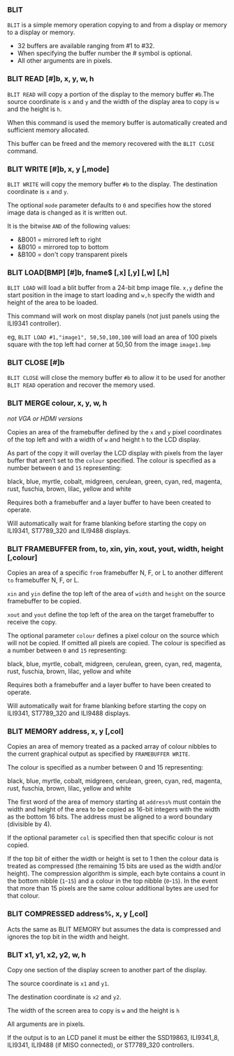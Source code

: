 ### BLIT

`BLIT` is a simple memory operation copying to and from a display or memory to a display or memory. 

* 32 buffers are available ranging from #1 to #32. 
* When specifying the buffer number the # symbol is optional. 
* All other arguments are in pixels.


### BLIT READ [#]b, x, y, w, h

`BLIT READ` will copy a portion of the display to the memory buffer `#b`.The source coordinate is `x` and `y` and the width of the display area to copy is `w` and the height is `h`.

When this command is used the memory buffer is automatically created and sufficient memory allocated. 

This buffer can be freed and the memory recovered with the `BLIT CLOSE` command.


### BLIT WRITE [#]b, x, y [,mode]

`BLIT WRITE` will copy the memory buffer `#b` to the display. The destination coordinate is `x` and `y`.

The optional `mode` parameter defaults to `0` and specifies how the stored image data is changed as it is written out.

It is the bitwise `AND` of the following values:

- &B001 = mirrored left to right
- &B010 = mirrored top to bottom
- &B100 = don't copy transparent pixels


### BLIT LOAD[BMP] [#]b, fname$ [,x] [,y] [,w] [,h]

`BLIT LOAD` will load a blit buffer from a 24-bit bmp image file. `x,y` define the start position in the image to start loading and `w,h` specify the width and height of the area to be loaded. 

This command will work on most display panels (not just panels using the ILI9341 controller).

eg, `BLIT LOAD #1,"image1", 50,50,100,100` will load an area of 100 pixels square with the top left had corner at 50,50 from the image `image1.bmp`


### BLIT CLOSE [#]b

`BLIT CLOSE` will close the memory buffer `#b` to allow it to be used for another `BLIT READ` operation and recover the memory used.


### BLIT MERGE colour, x, y, w, h

*not VGA or HDMI versions*

Copies an area of the framebuffer defined by the `x` and `y` pixel coordinates of the top left and with a width of `w` and height `h` to the LCD display.

As part of the copy it will overlay the LCD display with pixels from the layer buffer that aren’t set to the `colour` specified. The colour is specified as a number between `0` and `15` representing: 

black, blue, myrtle, cobalt, midgreen, cerulean, green, cyan, red, magenta, rust, fuschia, brown, lilac, yellow and white

Requires both a framebuffer and a layer buffer to have been created to operate. 

Will automatically wait for frame blanking before starting the copy on ILI9341, ST7789_320 and ILI9488 displays.

### BLIT FRAMEBUFFER from, to, xin, yin, xout, yout, width, height [,colour]

Copies an area of a specific `from` framebuffer N, F, or L to another different `to` framebuffer N, F, or L. 

`xin` and `yin` define the top left of the area of `width` and `height` on the source framebuffer to be copied. 

`xout` and `yout` define the top left of the area on the target framebuffer to receive the copy. 

The optional parameter `colour` defines a pixel colour on the source which will not be copied. If omitted all pixels are copied. The colour is specified as a number between `0` and `15` representing:

black, blue, myrtle, cobalt, midgreen, cerulean, green, cyan, red, magenta, rust, fuschia, brown, lilac, yellow and white

Requires both a framebuffer and a layer buffer to have been created to operate. 

Will automatically wait for frame blanking before starting the copy on ILI9341, ST7789_320 and ILI9488 displays.

### BLIT MEMORY address, x, y [,col]

Copies an area of memory treated as a packed array of colour nibbles to the current graphical output as specified by `FRAMEBUFFER WRITE`. 

The colour is specified as a number between 0 and 15 representing:

black, blue, myrtle, cobalt, midgreen, cerulean, green, cyan, red, magenta, rust, fuschia, brown, lilac, yellow and white

The first word of the area of memory starting at `address%` must contain the width and height of the area to be copied as 16-bit integers with the width as the bottom 16 bits. The address must be aligned to a word boundary (divisible by 4).

If the optional parameter `col` is specified then that specific colour is not copied.

If the top bit of either the width or height is set to 1 then the colour data is treated as compressed (the remaining 15 bits are used as the width and/or height). The compression algorithm is simple, each byte contains a count in the bottom nibble (`1`-`15`) and a colour in the top nibble (`0`-`15`). In the event that more than 15 pixels are the same colour additional bytes are used for that colour.

### BLIT COMPRESSED address%, x, y [,col]

Acts the same as BLIT MEMORY but assumes the data is compressed and ignores the top bit in the width and height.

### BLIT x1, y1, x2, y2, w, h

Copy one section of the display screen to another part of the display.

The source coordinate is `x1` and `y1`.

The destination coordinate is `x2` and `y2`.

The width of the screen area to copy is `w` and the height is `h`

All arguments are in pixels.

If the output is to an LCD panel it must be either the SSD19863, ILI9341_8, ILI9341, ILI9488 (if MISO connected), or ST7789_320 controllers.